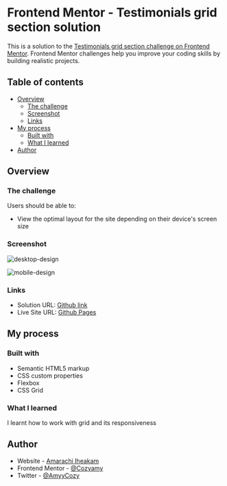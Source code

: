 # Frontend Mentor - Testimonials grid section solution

This is a solution to the [Testimonials grid section challenge on Frontend Mentor](https://www.frontendmentor.io/challenges/testimonials-grid-section-Nnw6J7Un7). Frontend Mentor challenges help you improve your coding skills by building realistic projects. 

## Table of contents

- [Overview](#overview)
  - [The challenge](#the-challenge)
  - [Screenshot](#screenshot)
  - [Links](#links)
- [My process](#my-process)
  - [Built with](#built-with)
  - [What I learned](#what-i-learned)
- [Author](#author)

## Overview

### The challenge

Users should be able to:

- View the optimal layout for the site depending on their device's screen size

### Screenshot

![desktop-design](https://user-images.githubusercontent.com/75266766/231587073-e189a062-fe22-4265-8434-ad5aca8e2d6c.jpg)

![mobile-design](https://user-images.githubusercontent.com/75266766/231587197-92c73f23-1c32-4dc1-ba50-6c23c0038196.jpg)

### Links

- Solution URL: [Github link](https://github.com/Cozyamy/Frontend_Mentor/tree/main/testimonials-grid-section-main)
- Live Site URL: [Github Pages](https://cozyamy.github.io/Frontend_Mentor/testimonials-grid-section-main/index.html)

## My process

### Built with

- Semantic HTML5 markup
- CSS custom properties
- Flexbox
- CSS Grid

### What I learned

I learnt how to work with grid and its responsiveness

## Author

- Website - [Amarachi Iheakam](https://cozyamy.github.io/Cozy_Portfolio/)
- Frontend Mentor - [@Cozyamy](https://www.frontendmentor.io/profile/Cozyamy)
- Twitter - [@AmyyCozy](https://www.twitter.com/AmyyCozy)